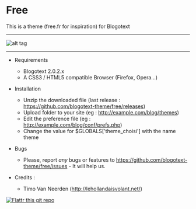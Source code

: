 Free
====

This is a theme (free.fr for inspiration) for Blogotext

---

![alt tag](http://www.xoofoo.org/uploads/thm_blogotext/free.png)

---

- Requirements
  * Blogotext 2.0.2.x
  * A CSS3 / HTML5 compatible Browser (Firefox, Opera…)

- Installation
  * Unzip the downloaded file (last release : https://github.com/blogotext-theme/free/releases)
  * Upload folder to your site (eg : http://example.com/blog/themes)
  * Edit the preference file  (eg : http://example.com/blog/conf/prefs.php)
  * Change the value for $GLOBALS['theme_choisi'] with the name theme

- Bugs
  * Please, report *any* bugs or features to https://github.com/blogotext-theme/free/issues - It will help us.

- Credits :
  * Timo Van Neerden (http://lehollandaisvolant.net/)



 [![Flattr this git repo](http://api.flattr.com/button/flattr-badge-large.png)](http://flattr.com/thing/734525/Blogotext)